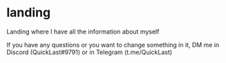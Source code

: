 # landing
Landing where I have all the information about myself

If you have any questions or you want to change something in it, DM me in Discord (QuickLast#9791) or in Telegram (t.me/QuickLast)
